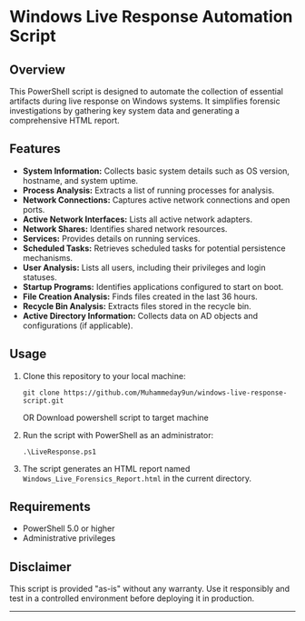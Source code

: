 # Windows Live Response Automation Script

## Overview
This PowerShell script is designed to automate the collection of essential artifacts during live response on Windows systems. It simplifies forensic investigations by gathering key system data and generating a comprehensive HTML report.

## Features
- **System Information:** Collects basic system details such as OS version, hostname, and system uptime.
- **Process Analysis:** Extracts a list of running processes for analysis.
- **Network Connections:** Captures active network connections and open ports.
- **Active Network Interfaces:** Lists all active network adapters.
- **Network Shares:** Identifies shared network resources.
- **Services:** Provides details on running services.
- **Scheduled Tasks:** Retrieves scheduled tasks for potential persistence mechanisms.
- **User Analysis:** Lists all users, including their privileges and login statuses.
- **Startup Programs:** Identifies applications configured to start on boot.
- **File Creation Analysis:** Finds files created in the last 36 hours.
- **Recycle Bin Analysis:** Extracts files stored in the recycle bin.
- **Active Directory Information:** Collects data on AD objects and configurations (if applicable).

## Usage
1. Clone this repository to your local machine:
   ```
   git clone https://github.com/Muhammeday9un/windows-live-response-script.git
   ```
   OR
   Download powershell script to target machine

3. Run the script with PowerShell as an administrator:
   ```
   .\LiveResponse.ps1
   ```

4. The script generates an HTML report named `Windows_Live_Forensics_Report.html` in the current directory.

## Requirements
- PowerShell 5.0 or higher
- Administrative privileges

## Disclaimer
This script is provided "as-is" without any warranty. Use it responsibly and test in a controlled environment before deploying it in production.

---





